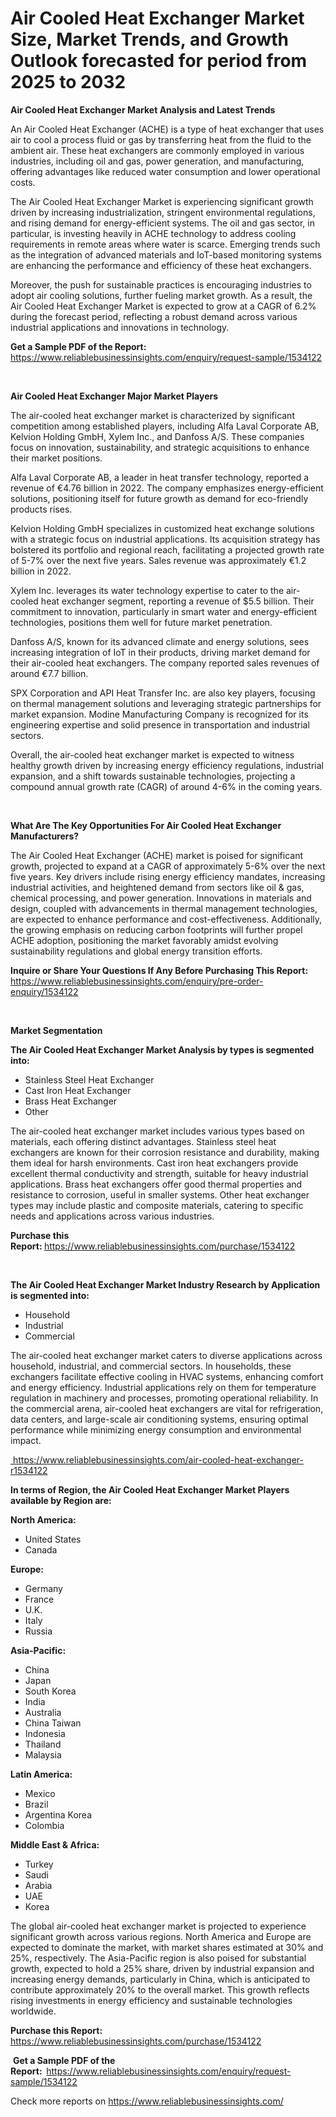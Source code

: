 <p><h1>Air Cooled Heat Exchanger Market Size, Market Trends, and Growth Outlook forecasted for period from 2025 to 2032</h1></p><p><strong>Air Cooled Heat Exchanger Market Analysis and Latest Trends</strong></p>
<p><p>An Air Cooled Heat Exchanger (ACHE) is a type of heat exchanger that uses air to cool a process fluid or gas by transferring heat from the fluid to the ambient air. These heat exchangers are commonly employed in various industries, including oil and gas, power generation, and manufacturing, offering advantages like reduced water consumption and lower operational costs.</p><p>The Air Cooled Heat Exchanger Market is experiencing significant growth driven by increasing industrialization, stringent environmental regulations, and rising demand for energy-efficient systems. The oil and gas sector, in particular, is investing heavily in ACHE technology to address cooling requirements in remote areas where water is scarce. Emerging trends such as the integration of advanced materials and IoT-based monitoring systems are enhancing the performance and efficiency of these heat exchangers. </p><p>Moreover, the push for sustainable practices is encouraging industries to adopt air cooling solutions, further fueling market growth. As a result, the Air Cooled Heat Exchanger Market is expected to grow at a CAGR of 6.2% during the forecast period, reflecting a robust demand across various industrial applications and innovations in technology.</p></p>
<p><strong>Get a Sample PDF of the Report:&nbsp;</strong> <a href="https://www.reliablebusinessinsights.com/enquiry/request-sample/1534122?utm_campaign=3582&utm_medium=2&utm_source=Github&utm_content=ia&utm_term=08042025&utm_id=air-cooled-heat-exchanger">https://www.reliablebusinessinsights.com/enquiry/request-sample/1534122</a></p>
<p>&nbsp;</p>
<p><strong>Air Cooled Heat Exchanger Major Market Players</strong></p>
<p><p>The air-cooled heat exchanger market is characterized by significant competition among established players, including Alfa Laval Corporate AB, Kelvion Holding GmbH, Xylem Inc., and Danfoss A/S. These companies focus on innovation, sustainability, and strategic acquisitions to enhance their market positions.</p><p>Alfa Laval Corporate AB, a leader in heat transfer technology, reported a revenue of €4.76 billion in 2022. The company emphasizes energy-efficient solutions, positioning itself for future growth as demand for eco-friendly products rises.</p><p>Kelvion Holding GmbH specializes in customized heat exchange solutions with a strategic focus on industrial applications. Its acquisition strategy has bolstered its portfolio and regional reach, facilitating a projected growth rate of 5-7% over the next five years. Sales revenue was approximately €1.2 billion in 2022.</p><p>Xylem Inc. leverages its water technology expertise to cater to the air-cooled heat exchanger segment, reporting a revenue of $5.5 billion. Their commitment to innovation, particularly in smart water and energy-efficient technologies, positions them well for future market penetration. </p><p>Danfoss A/S, known for its advanced climate and energy solutions, sees increasing integration of IoT in their products, driving market demand for their air-cooled heat exchangers. The company reported sales revenues of around €7.7 billion.</p><p>SPX Corporation and API Heat Transfer Inc. are also key players, focusing on thermal management solutions and leveraging strategic partnerships for market expansion. Modine Manufacturing Company is recognized for its engineering expertise and solid presence in transportation and industrial sectors.</p><p>Overall, the air-cooled heat exchanger market is expected to witness healthy growth driven by increasing energy efficiency regulations, industrial expansion, and a shift towards sustainable technologies, projecting a compound annual growth rate (CAGR) of around 4-6% in the coming years.</p></p>
<p>&nbsp;</p>
<p><strong>What Are The Key Opportunities For Air Cooled Heat Exchanger Manufacturers?</strong></p>
<p><p>The Air Cooled Heat Exchanger (ACHE) market is poised for significant growth, projected to expand at a CAGR of approximately 5-6% over the next five years. Key drivers include rising energy efficiency mandates, increasing industrial activities, and heightened demand from sectors like oil & gas, chemical processing, and power generation. Innovations in materials and design, coupled with advancements in thermal management technologies, are expected to enhance performance and cost-effectiveness. Additionally, the growing emphasis on reducing carbon footprints will further propel ACHE adoption, positioning the market favorably amidst evolving sustainability regulations and global energy transition efforts.</p></p>
<p><strong>Inquire or Share Your Questions If Any Before Purchasing This Report:</strong> <a href="https://www.reliablebusinessinsights.com/enquiry/pre-order-enquiry/1534122?utm_campaign=3582&utm_medium=2&utm_source=Github&utm_content=ia&utm_term=08042025&utm_id=air-cooled-heat-exchanger">https://www.reliablebusinessinsights.com/enquiry/pre-order-enquiry/1534122</a></p>
<p>&nbsp;</p>
<p><strong>Market Segmentation</strong></p>
<p><strong>The Air Cooled Heat Exchanger Market Analysis by types is segmented into:</strong></p>
<p><ul><li>Stainless Steel Heat Exchanger</li><li>Cast Iron Heat Exchanger</li><li>Brass Heat Exchanger</li><li>Other</li></ul></p>
<p><p>The air-cooled heat exchanger market includes various types based on materials, each offering distinct advantages. Stainless steel heat exchangers are known for their corrosion resistance and durability, making them ideal for harsh environments. Cast iron heat exchangers provide excellent thermal conductivity and strength, suitable for heavy industrial applications. Brass heat exchangers offer good thermal properties and resistance to corrosion, useful in smaller systems. Other heat exchanger types may include plastic and composite materials, catering to specific needs and applications across various industries.</p></p>
<p><strong>Purchase this Report:&nbsp;</strong><a href="https://www.reliablebusinessinsights.com/purchase/1534122?utm_campaign=3582&utm_medium=2&utm_source=Github&utm_content=ia&utm_term=08042025&utm_id=air-cooled-heat-exchanger">https://www.reliablebusinessinsights.com/purchase/1534122</a></p>
<p>&nbsp;</p>
<p><strong>The Air Cooled Heat Exchanger Market Industry Research by Application is segmented into:</strong></p>
<p><ul><li>Household</li><li>Industrial</li><li>Commercial</li></ul></p>
<p><p>The air-cooled heat exchanger market caters to diverse applications across household, industrial, and commercial sectors. In households, these exchangers facilitate effective cooling in HVAC systems, enhancing comfort and energy efficiency. Industrial applications rely on them for temperature regulation in machinery and processes, promoting operational reliability. In the commercial arena, air-cooled heat exchangers are vital for refrigeration, data centers, and large-scale air conditioning systems, ensuring optimal performance while minimizing energy consumption and environmental impact.</p></p>
<p><a href="https://www.reliablebusinessinsights.com/air-cooled-heat-exchanger-r1534122?utm_campaign=3582&utm_medium=2&utm_source=Github&utm_content=ia&utm_term=08042025&utm_id=air-cooled-heat-exchanger">&nbsp;https://www.reliablebusinessinsights.com/air-cooled-heat-exchanger-r1534122</a></p>
<p><strong>In terms of Region, the Air Cooled Heat Exchanger Market Players available by Region are:</strong></p>
<p>
    <p> <strong> North America: </strong>
        <ul>
            <li>United States</li>
            <li>Canada</li>
        </ul>
        </p> 
    <p> <strong> Europe: </strong>
        <ul>
            <li>Germany</li>
            <li>France</li>
            <li>U.K.</li>
            <li>Italy</li>
            <li>Russia</li>
        </ul>
        </p> 
    <p> <strong> Asia-Pacific: </strong>
        <ul>
            <li>China</li>
            <li>Japan</li>
            <li>South Korea</li>
            <li>India</li>
            <li>Australia</li>
            <li>China Taiwan</li>
            <li>Indonesia</li>
            <li>Thailand</li>
            <li>Malaysia</li>
        </ul>
        </p> 
    <p> <strong> Latin America: </strong>
        <ul>
            <li>Mexico</li>
            <li>Brazil</li>
            <li>Argentina Korea</li>
            <li>Colombia</li>
        </ul>
        </p> 
    <p> <strong> Middle East & Africa: </strong>
        <ul>
            <li>Turkey</li>
            <li>Saudi</li>
            <li>Arabia</li>
            <li>UAE</li>
            <li>Korea</li>
        </ul>
    </p>
    </p>
<p><p>The global air-cooled heat exchanger market is projected to experience significant growth across various regions. North America and Europe are expected to dominate the market, with market shares estimated at 30% and 25%, respectively. The Asia-Pacific region is also poised for substantial growth, expected to hold a 25% share, driven by industrial expansion and increasing energy demands, particularly in China, which is anticipated to contribute approximately 20% to the overall market. This growth reflects rising investments in energy efficiency and sustainable technologies worldwide.</p></p>
<p><strong>Purchase this Report: </strong><a href="https://www.reliablebusinessinsights.com/purchase/1534122?utm_campaign=3582&utm_medium=2&utm_source=Github&utm_content=ia&utm_term=08042025&utm_id=air-cooled-heat-exchanger">https://www.reliablebusinessinsights.com/purchase/1534122</a></p>
<p>&nbsp;<strong>Get a Sample PDF of the Report:&nbsp;&nbsp;</strong><a href="https://www.reliablebusinessinsights.com/enquiry/request-sample/1534122?utm_campaign=3582&utm_medium=2&utm_source=Github&utm_content=ia&utm_term=08042025&utm_id=air-cooled-heat-exchanger">https://www.reliablebusinessinsights.com/enquiry/request-sample/1534122</a></p>
<p><strong></strong></p>
<p>Check more reports on <a href="https://www.reliablebusinessinsights.com/?utm_campaign=3582&utm_medium=2&utm_source=Github&utm_content=ia&utm_term=08042025&utm_id=air-cooled-heat-exchanger">https://www.reliablebusinessinsights.com/</a></p>